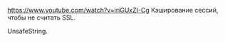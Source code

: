 https://www.youtube.com/watch?v=iriGUxZI-Cg
Кэширование сессий, чтобы не считать SSL.

UnsafeString.

